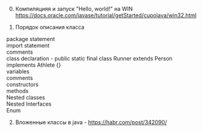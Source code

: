 
0) Компиляцияя и запуск "Hello, world!" на WIN
https://docs.oracle.com/javase/tutorial/getStarted/cupojava/win32.html

1) Порядок описания класса  

package statement  
import statement  
comments  
class declaration - public  static final class Runner extends Person implements Athlete {}  
variables  
comments  
constructors  
methods   
Nested classes  
Nested Interfaces  
Enum  

2) Вложенные классы в java - https://habr.com/post/342090/  
